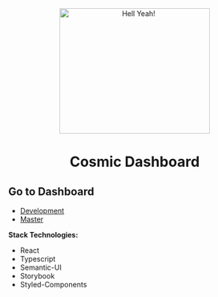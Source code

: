 <center>
	<img src="https://media.giphy.com/media/RrVzUOXldFe8M/giphy.gif" 
		width="300" 
		height="250"
		alt="Hell Yeah!"
	/>
		<h1>Cosmic Dashboard
</center>

## Go to Dashboard
- [Development](https://dashboard-dev.testcosmicgo.com/)
- [Master](https://dash.cosmicgo.co/)

**Stack Technologies:**
- React
- Typescript
- Semantic-UI
- Storybook
- Styled-Components
